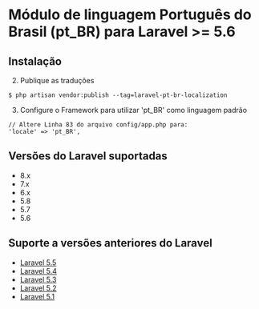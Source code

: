 # Módulo de linguagem Português do Brasil (pt_BR) para Laravel >= 5.6

## Instalação

2. Publique as traduções
  ```shell
  $ php artisan vendor:publish --tag=laravel-pt-br-localization
  ```
3. Configure o Framework para utilizar 'pt_BR' como linguagem padrão
  ```
  // Altere Linha 83 do arquivo config/app.php para:
  'locale' => 'pt_BR',
  ```
## Versões do Laravel suportadas

* 8.x
* 7.x
* 6.x
* 5.8
* 5.7
* 5.6

## Suporte a versões anteriores do Laravel

* [Laravel 5.5](https://github.com/enniosousa/laravel-5.5-pt-BR-localization)
* [Laravel 5.4](https://github.com/Leomhl/laravel-5.4-pt-br-localization)
* [Laravel 5.3](https://github.com/leandroluk/laravel-5.3-pt-br-localization)
* [Laravel 5.2](https://github.com/felipeporto/laravel-5.2-pt-br-localization)
* [Laravel 5.1](https://github.com/bmonteirog/laravel-5.1-pt-br-localization)
